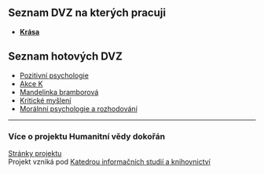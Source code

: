 ## Seznam DVZ na kterých pracuji

- [**Krása**](https://honzaflash.github.io/dvzka/dvz-krasa/krasa)

## Seznam hotových DVZ

- [Pozitivní psychologie](https://honzaflash.github.io/dvzka/dvz-poz-psych/pozitivni-psychologie)
- [Akce K](https://honzaflash.github.io/dvzka/dvz-akce-k/akce-k)
- [Mandelinka bramborová](https://honzaflash.github.io/dvzka/dvz-mandelinka/mandelinka_bramborova)
- [Kritické myšlení](https://honzaflash.github.io/dvzka/dvz-kriticke-mysleni/kriticke_mysleni)
- [Morálnní psychologie a rozhodování](https://honzaflash.github.io/dvzka/dvz-moralni-psych/moralni-psych)


---
### Více o projektu Humanitní vědy dokořán
[Stránky projektu](https://digikult.phil.muni.cz/) \
Projekt vzniká pod [Katedrou informačních studií a knihovnictví](https://kisk.phil.muni.cz/)


